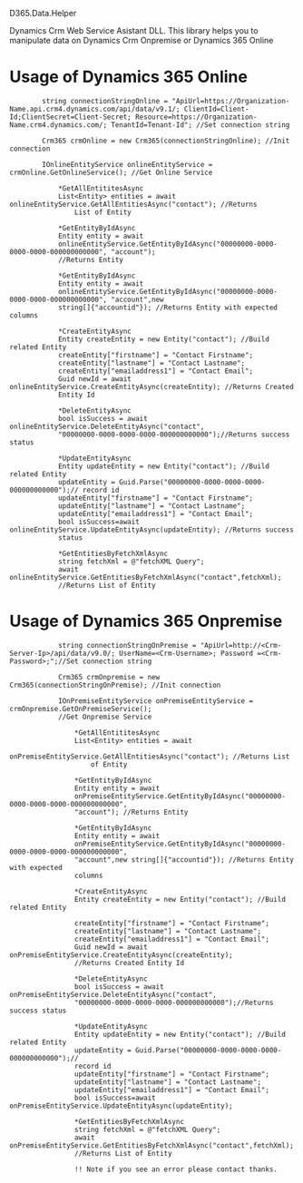 D365.Data.Helper

Dynamics Crm Web Service Asistant DLL. This library helps you to manipulate data on Dynamics Crm Onpremise or Dynamics
365 Online

<h1>Usage of Dynamics 365 Online</h1>

            string connectionStringOnline = "ApiUrl=https://Organization-Name.api.crm4.dynamics.com/api/data/v9.1/; ClientId=Client-Id;ClientSecret=Client-Secret; Resource=https://Organization-Name.crm4.dynamics.com/; TenantId=Tenant-Id"; //Set connection string

            Crm365 crmOnline = new Crm365(connectionStringOnline); //Init connection

            IOnlineEntityService onlineEntityService = crmOnline.GetOnlineService(); //Get Online Service

                *GetAllEntititesAsync
                List<Entity> entities = await onlineEntityService.GetAllEntitiesAsync("contact"); //Returns
                    List of Entity

                *GetEntityByIdAsync
                Entity entity = await
                onlineEntityService.GetEntityByIdAsync("00000000-0000-0000-0000-000000000000", "account");
                //Returns Entity

                *GetEntityByIdAsync
                Entity entity = await
                onlineEntityService.GetEntityByIdAsync("00000000-0000-0000-0000-000000000000", "account",new
                string[]{"accountid"}); //Returns Entity with expected columns

                *CreateEntityAsync
                Entity createEntity = new Entity("contact"); //Build related Entity
                createEntity["firstname"] = "Contact Firstname";
                createEntity["lastname"] = "Contact Lastname";
                createEntity["emailaddress1"] = "Contact Email";
                Guid newId = await onlineEntityService.CreateEntityAsync(createEntity); //Returns Created
                Entity Id

                *DeleteEntityAsync
                bool isSuccess = await onlineEntityService.DeleteEntityAsync("contact",
                "00000000-0000-0000-0000-000000000000");//Returns success status

                *UpdateEntityAsync
                Entity updateEntity = new Entity("contact"); //Build related Entity
                updateEntity = Guid.Parse("00000000-0000-0000-0000-000000000000");// record id
                updateEntity["firstname"] = "Contact Firstname";
                updateEntity["lastname"] = "Contact Lastname";
                updateEntity["emailaddress1"] = "Contact Email";
                bool isSuccess=await onlineEntityService.UpdateEntityAsync(updateEntity); //Returns success
                status

                *GetEntitiesByFetchXmlAsync
                string fetchXml = @"fetchXML Query";
                await onlineEntityService.GetEntitiesByFetchXmlAsync("contact",fetchXml);
                //Returns List of Entity


<h1>Usage of Dynamics 365 Onpremise</h1>

                string connectionStringOnPremise = "ApiUrl=http://<Crm-Server-Ip>/api/data/v9.0/; UserName=<Crm-Username>; Password =<Crm-Password>;";//Set connection string

                Crm365 crmOnpremise = new Crm365(connectionStringOnPremise); //Init connection

                IOnPremiseEntityService onPremiseEntityService = crmOnpremise.GetOnPremiseService();
                //Get Onpremise Service

                    *GetAllEntititesAsync
                    List<Entity> entities = await
                        onPremiseEntityService.GetAllEntitiesAsync("contact"); //Returns List
                        of Entity

                    *GetEntityByIdAsync
                    Entity entity = await
                    onPremiseEntityService.GetEntityByIdAsync("00000000-0000-0000-0000-000000000000",
                    "account"); //Returns Entity

                    *GetEntityByIdAsync
                    Entity entity = await
                    onPremiseEntityService.GetEntityByIdAsync("00000000-0000-0000-0000-000000000000",
                    "account",new string[]{"accountid"}); //Returns Entity with expected
                    columns

                    *CreateEntityAsync
                    Entity createEntity = new Entity("contact"); //Build related Entity

                    createEntity["firstname"] = "Contact Firstname";
                    createEntity["lastname"] = "Contact Lastname";
                    createEntity["emailaddress1"] = "Contact Email";
                    Guid newId = await onPremiseEntityService.CreateEntityAsync(createEntity);
                    //Returns Created Entity Id

                    *DeleteEntityAsync
                    bool isSuccess = await onPremiseEntityService.DeleteEntityAsync("contact",
                    "00000000-0000-0000-0000-000000000000");//Returns success status

                    *UpdateEntityAsync
                    Entity updateEntity = new Entity("contact"); //Build related Entity
                    updateEntity = Guid.Parse("00000000-0000-0000-0000-000000000000");//
                    record id
                    updateEntity["firstname"] = "Contact Firstname";
                    updateEntity["lastname"] = "Contact Lastname";
                    updateEntity["emailaddress1"] = "Contact Email";
                    bool isSuccess=await onPremiseEntityService.UpdateEntityAsync(updateEntity);

                    *GetEntitiesByFetchXmlAsync
                    string fetchXml = @"fetchXML Query";
                    await onPremiseEntityService.GetEntitiesByFetchXmlAsync("contact",fetchXml);
                    //Returns List of Entity

                    !! Note if you see an error please contact thanks.
